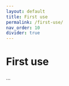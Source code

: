 ```yaml
---
layout: default
title: First use
permalink: /first-use/
nav_order: 10
divider: true
---
```


# First use

...